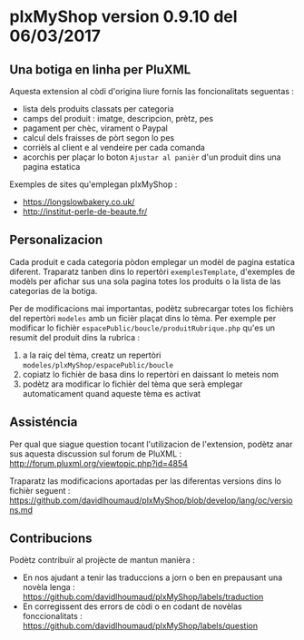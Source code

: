 # plxMyShop version 0.9.10 del 06/03/2017

## Una botiga en linha per PluXML

Aquesta extension al còdi d'origina liure fornís las foncionalitats seguentas :
- lista dels produits classats per categoria
- camps del produit : imatge, descripcion, prètz, pes
- pagament per chèc, virament o Paypal
- calcul dels fraisses de pòrt segon lo pes
- corrièls al client e al vendeire per cada comanda
- acorchis per plaçar lo boton `Ajustar al panièr` d'un produit dins una pagina estatica

Exemples de sites qu'emplegan plxMyShop :
- https://longslowbakery.co.uk/
- http://institut-perle-de-beaute.fr/

## Personalizacion

Cada produit e cada categoria pòdon emplegar un modèl de pagina estatica diferent.
Traparatz tanben dins lo repertòri `exemplesTemplate`, d'exemples de modèls per afichar sus una sola pagina totes los produits o la lista de las categorias de la botiga.

Per de modificacions mai importantas, podètz subrecargar totes los fichièrs del repertòri `modeles` amb un ficièr plaçat dins lo tèma.
Per exemple per modificar lo fichièr `espacePublic/boucle/produitRubrique.php` qu'es un resumit del produit dins la rubrica :
1. a la raiç del tèma, creatz un repertòri `modeles/plxMyShop/espacePublic/boucle`
2. copiatz lo fichièr de basa dins lo repertòri en daissant lo meteis nom
3. podètz ara modificar lo fichièr del tèma que serà emplegar automaticament quand aqueste tèma es activat

## Assisténcia

Per qual que siague question tocant l'utilizacion de l'extension, podètz anar sus aquesta discussion sul forum de PluXML :
http://forum.pluxml.org/viewtopic.php?id=4854

Traparatz las modificacions aportadas per las diferentas versions dins lo fichièr seguent :
https://github.com/davidlhoumaud/plxMyShop/blob/develop/lang/oc/versions.md

## Contribucions

Podètz contribuïr al projècte de mantun manièra :
- En nos ajudant a tenir las traduccions a jorn o ben en prepausant una novèla lenga :
https://github.com/davidlhoumaud/plxMyShop/labels/traduction
- En corregissent des errors de còdi o en codant de novèlas fonccionalitats :
https://github.com/davidlhoumaud/plxMyShop/labels/question
